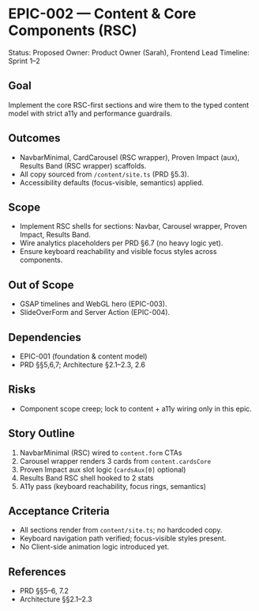 # EPIC-002 — Content & Core Components (RSC)

Status: Proposed
Owner: Product Owner (Sarah), Frontend Lead
Timeline: Sprint 1–2

## Goal
Implement the core RSC-first sections and wire them to the typed content model with strict a11y and performance guardrails.

## Outcomes
- NavbarMinimal, CardCarousel (RSC wrapper), Proven Impact (aux), Results Band (RSC wrapper) scaffolds.
- All copy sourced from `/content/site.ts` (PRD §5.3).
- Accessibility defaults (focus-visible, semantics) applied.

## Scope
- Implement RSC shells for sections: Navbar, Carousel wrapper, Proven Impact, Results Band.
- Wire analytics placeholders per PRD §6.7 (no heavy logic yet).
- Ensure keyboard reachability and visible focus styles across components.

## Out of Scope
- GSAP timelines and WebGL hero (EPIC-003).
- SlideOverForm and Server Action (EPIC-004).

## Dependencies
- EPIC-001 (foundation & content model)
- PRD §§5,6,7; Architecture §2.1–2.3, 2.6

## Risks
- Component scope creep; lock to content + a11y wiring only in this epic.

## Story Outline
1. NavbarMinimal (RSC) wired to `content.form` CTAs
2. Carousel wrapper renders 3 cards from `content.cardsCore`
3. Proven Impact aux slot logic (`cardsAux[0]` optional)
4. Results Band RSC shell hooked to 2 stats
5. A11y pass (keyboard reachability, focus rings, semantics)

## Acceptance Criteria
- All sections render from `content/site.ts`; no hardcoded copy.
- Keyboard navigation path verified; focus-visible styles present.
- No Client-side animation logic introduced yet.

## References
- PRD §§5–6, 7.2
- Architecture §§2.1–2.3
